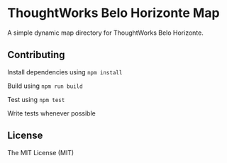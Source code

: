 # ThoughtWorks Belo Horizonte Map

A simple dynamic map directory for ThoughtWorks Belo Horizonte.

## Contributing

Install dependencies using `npm install`

Build using `npm run build`

Test using `npm test`

Write tests whenever possible

## License

The MIT License (MIT)
